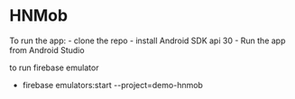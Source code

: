 # HNMob

To run the app:
    - clone the repo
    - install Android SDK api 30
    - Run the app from Android Studio

to run firebase emulator
 - firebase emulators:start --project=demo-hnmob